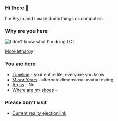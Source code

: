 ### Hi there 👋 

I'm Bryan and I make dumb things on computers.

### Why are you here

![I don't know what I'm doing](https://media.tenor.com/sovVS54egH0AAAAi/sorry.gif "idk") LOL

[More lethargy](https://wrightbrstl.github.io/)

### You are here

* [Timeline](https://) - your entire life, everyone you know
* [Mirror Years](https://) - alternate dimensional avatar testing
* [Argus](https://) - No
* [Where are my shoes](https://) - 

### Please don't visit

* [Current reality ejection link](https://linktree.com/)

